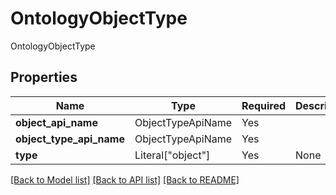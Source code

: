 # OntologyObjectType

OntologyObjectType

## Properties
| Name | Type | Required | Description |
| ------------ | ------------- | ------------- | ------------- |
**object_api_name** | ObjectTypeApiName | Yes |  |
**object_type_api_name** | ObjectTypeApiName | Yes |  |
**type** | Literal["object"] | Yes | None |


[[Back to Model list]](../../README.md#documentation-for-models) [[Back to API list]](../../README.md#documentation-for-api-endpoints) [[Back to README]](../../README.md)
